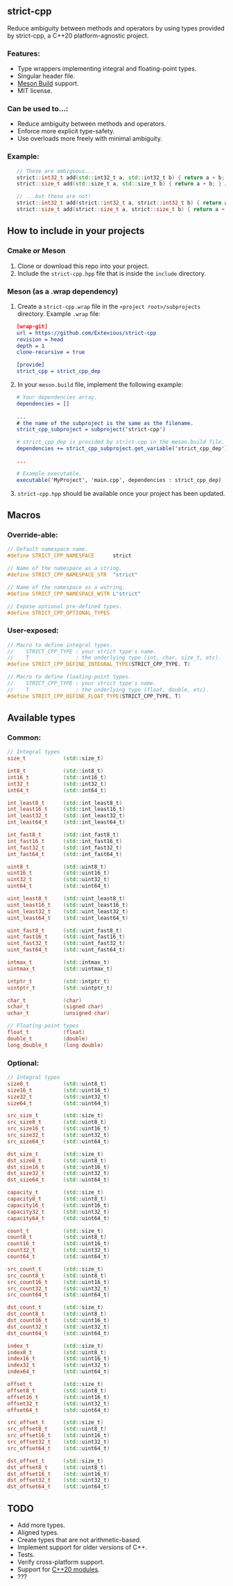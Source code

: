 ## strict-cpp
Reduce ambiguity between methods and operators by using types provided by strict-cpp, a C++20 platform-agnostic project.

### Features:
 * Type wrappers implementing integral and floating-point types.
 * Singular header file.
 * [Meson Build](https://mesonbuild.com/) support.
 * MIT license.

### Can be used to...:
 * Reduce ambiguity between methods and operators.
 * Enforce more explicit type-safety.
 * Use overloads more freely with minimal ambiguity.

### Example:
```cpp
   // These are ambiguous...
   strict::int32_t add(std::int32_t a, std::int32_t b) { return a + b; } // int
   strict::size_t add(std::size_t a, std::size_t b) { return a + b; } // size_t

   // ...but these are not!
   strict::int32_t add(strict::int32_t a, strict::int32_t b) { return a + b; } // int
   strict::size_t add(strict::size_t a, strict::size_t b) { return a + b; } // size_t
```

## How to include in your projects

### Cmake or Meson
1. Clone or download this repo into your project.
2. Include the `strict-cpp.hpp` file that is inside the `include` directory.

### Meson (as a .wrap dependency)
1. Create a `strict-cpp.wrap` file in the `<project root>/subprojects` directory. Example `.wrap` file:

```cmake
   [wrap-git]
   url = https://github.com/Extevious/strict-cpp
   revision = head
   depth = 1
   clone-recursive = true

   [provide]
   strict_cpp = strict_cpp_dep
```

2. In your `meson.build` file, implement the following example:

```cmake
   # Your dependencies array.
   dependencies = []
   
   ...
   # the name of the subproject is the same as the filename.
   strict_cpp_subproject = subproject('strict-cpp')

   # strict_cpp_dep is provided by strict-cpp in the meson.build file.
   dependencies += strict_cpp_subproject.get_variable('strict_cpp_dep')

   ...

   # Example executable.
   executable('MyProject', 'main.cpp', dependencies : strict_cpp_dep)
```

3. `strict-cpp.hpp` should be available once your project has been updated.

## Macros

### Override-able:

```cpp
// Default namespace name.
#define STRICT_CPP_NAMESPACE      strict

// Name of the namespace as a string.
#define STRICT_CPP_NAMESPACE_STR  "strict"

// Name of the namespace as a wstring.
#define STRICT_CPP_NAMESPACE_WSTR L"strict"

// Expose optional pre-defined types.
#define STRICT_CPP_OPTIONAL_TYPES
```

### User-exposed:

```cpp
// Macro to define integral types.
//    STRICT_CPP_TYPE : your strict type's name.
//    T               : the underlying type (int, char, size_t, etc).
#define STRICT_CPP_DEFINE_INTEGRAL_TYPE(STRICT_CPP_TYPE, T)

// Macro to define floating-point types.
//    STRICT_CPP_TYPE : your strict type's name.
//    T               : the underlying type (float, double, etc).
#define STRICT_CPP_DEFINE_FLOAT_TYPE(STRICT_CPP_TYPE, T)  
```

## Available types

### Common:
```cpp
// Integral types
size_t            (std::size_t)

int8_t            (std::int8_t)
int16_t           (std::int16_t)
int32_t           (std::int32_t)
int64_t           (std::int64_t)

int_least8_t      (std::int_least8_t)
int_least16_t     (std::int_least16_t)
int_least32_t     (std::int_least32_t)
int_least64_t     (std::int_least64_t)

int_fast8_t       (std::int_fast8_t)
int_fast16_t      (std::int_fast16_t)
int_fast32_t      (std::int_fast32_t)
int_fast64_t      (std::int_fast64_t)

uint8_t           (std::uint8_t)
uint16_t          (std::uint16_t)
uint32_t          (std::uint32_t)
uint64_t          (std::uint64_t)

uint_least8_t     (std::uint_least8_t)
uint_least16_t    (std::uint_least16_t)
uint_least32_t    (std::uint_least32_t)
uint_least64_t    (std::uint_least64_t)

uint_fast8_t      (std::uint_fast8_t)
uint_fast16_t     (std::uint_fast16_t)
uint_fast32_t     (std::uint_fast32_t)
uint_fast64_t     (std::uint_fast64_t)

intmax_t          (std::intmax_t)
uintmax_t         (std::uintmax_t)

intptr_t          (std::intptr_t)
uintptr_t         (std::uintptr_t)

char_t            (char)
schar_t           (signed char)
uchar_t           (unsigned char)

// Floating-point types
float_t           (float)
double_t          (double)
long_double_t     (long double)
```

### Optional:

```cpp
// Integral types
size8_t           (std::uint8_t)
size16_t          (std::uint16_t)
size32_t          (std::uint32_t)
size64_t          (std::uint64_t)

src_size_t        (std::size_t)
src_size8_t       (std::uint8_t)
src_size16_t      (std::uint16_t)
src_size32_t      (std::uint32_t)
src_size64_t      (std::uint64_t)

dst_size_t        (std::size_t)
dst_size8_t       (std::uint8_t)
dst_size16_t      (std::uint16_t)
dst_size32_t      (std::uint32_t)
dst_size64_t      (std::uint64_t)

capacity_t        (std::size_t)
capacity8_t       (std::uint8_t)
capacity16_t      (std::uint16_t)
capacity32_t      (std::uint32_t)
capacity64_t      (std::uint64_t)

count_t           (std::size_t)
count8_t          (std::uint8_t)
count16_t         (std::uint16_t)
count32_t         (std::uint32_t)
count64_t         (std::uint64_t)

src_count_t       (std::size_t)
src_count8_t      (std::uint8_t)
src_count16_t     (std::uint16_t)
src_count32_t     (std::uint32_t)
src_count64_t     (std::uint64_t)

dst_count_t       (std::size_t)
dst_count8_t      (std::uint8_t)
dst_count16_t     (std::uint16_t)
dst_count32_t     (std::uint32_t)
dst_count64_t     (std::uint64_t)

index_t           (std::size_t)
index8_t          (std::uint8_t)
index16_t         (std::uint16_t)
index32_t         (std::uint32_t)
index64_t         (std::uint64_t)

offset_t          (std::size_t)
offset8_t         (std::uint8_t)
offset16_t        (std::uint16_t)
offset32_t        (std::uint32_t)
offset64_t        (std::uint64_t)

src_offset_t      (std::size_t)
src_offset8_t     (std::uint8_t)
src_offset16_t    (std::uint16_t)
src_offset32_t    (std::uint32_t)
src_offset64_t    (std::uint64_t)

dst_offset_t      (std::size_t)
dst_offset8_t     (std::uint8_t)
dst_offset16_t    (std::uint16_t)
dst_offset32_t    (std::uint32_t)
dst_offset64_t    (std::uint64_t)
```


## TODO
* Add more types.
* Aligned types.
* Create types that are not arithmetic-based.
* Implement support for older versions of C++.
* Tests.
* Verify cross-platform support.
* Support for [C++20 modules](https://en.cppreference.com/w/cpp/language/modules).
* ???